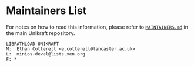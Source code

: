 # Maintainers List

For notes on how to read this information, please refer to [`MAINTAINERS.md`](https://github.com/unikraft/unikraft/tree/staging/MAINTAINERS.md) in
the main Unikraft repository.

	LIBPATHLOAD-UNIKRAFT
	M:	Ethan Cotterell <e.cotterell@lancaster.ac.uk>
	L:	minios-devel@lists.xen.org
	F: *
